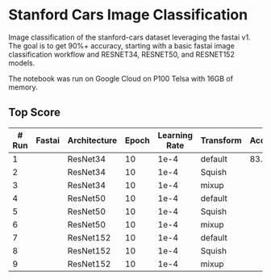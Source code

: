 # Stanford Cars Image Classification

Image classification of the stanford-cars dataset leveraging the fastai v1. The goal is to get 90%+ accuracy, starting with a basic fastai image classification workflow and RESNET34, RESNET50, and RESNET152 models. 

The notebook was run on Google Cloud on P100 Telsa with 16GB of memory.

## Top Score

| # Run|Fastai|Architecture|Epoch  |Learning Rate| Transform 	| Accuracy 	| Image Size|
|------|------|------------|-------|-------------|-----------	|----------	|---------	|
|   1  |      |ResNet34    |  10   |  1e-4       |  default   |  83.4%   	| 299x299   |
|   2  |      |ResNet34    |  10   |  1e-4       |  Squish    |          	| 299x299   |
|   3  |      |ResNet34    |  10   |  1e-4       |  mixup   	|          	| 299X299   |
|   4  |      |ResNet50    |  10   |  1e-4       |  default   |           | 299x299   |
|   5  |      |ResNet50    |  10   |  1e-4       |  Squish    |          	| 299x299   |
|   6  |      |ResNet50    |  10   |  1e-4       |  mixup   	|          	| 299X299   |
|   7  |      |ResNet152   |  10   |  1e-4       |  default   |           | 299x299   |
|   8  |      |ResNet152   |  10   |  1e-4       |  Squish    |          	| 299x299   |
|   9  |      |ResNet152   |  10   |  1e-4       |  mixup   	|          	| 299X299   |
